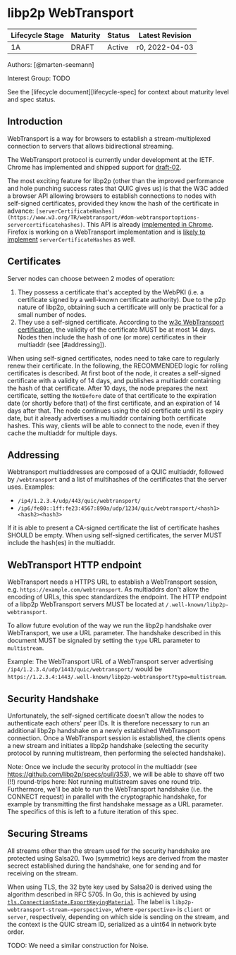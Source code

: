 # libp2p WebTransport

| Lifecycle Stage | Maturity                 | Status | Latest Revision |
|-----------------|--------------------------|--------|-----------------|
| 1A              | DRAFT                    | Active | r0, 2022-04-03  |

Authors: [@marten-seemann]

Interest Group: TODO

See the [lifecycle document][lifecycle-spec] for context about maturity level
and spec status.

## Introduction

WebTransport is a way for browsers to establish a stream-multiplexed connection to servers that allows bidirectional streaming.

The WebTransport protocol is currently under development at the IETF. Chrome has implemented and shipped support for [draft-02](https://datatracker.ietf.org/doc/draft-ietf-webtrans-http3/).

The most exciting feature for libp2p (other than the improved performance and hole punching success rates that QUIC gives us) is that the W3C added a browser API allowing browsers to establish connections to nodes with self-signed certificates, provided they know the hash of the certificate in advance: `[serverCertificateHashes](https://www.w3.org/TR/webtransport/#dom-webtransportoptions-servercertificatehashes)`. This API is already [implemented in Chrome](https://chromestatus.com/feature/5690646332440576). Firefox is working on a WebTransport implementation and is [likely to implement](https://github.com/mozilla/standards-positions/issues/167#issuecomment-1015951396) `serverCertificateHashes` as well.

## Certificates

Server nodes can choose between 2 modes of operation:
1. They possess a certificate that's accepted by the WebPKI (i.e. a certificate signed by a well-known certificate authority). Due to the p2p nature of libp2p, obtaining such a certificate will only be practical for a small number of nodes.
2. They use a self-signed certificate. According to the [w3c WebTransport certification](https://www.w3.org/TR/webtransport/), the validity of the certificate MUST be at most 14 days. Nodes then include the hash of one (or more) certificates in their multiaddr (see [#addressing]).

When using self-signed certificates, nodes need to take care to regularly renew their certificate. In the following, the RECOMMENDED logic for rolling certificates is described. At first boot of the node, it creates a self-signed certificate with a validity of 14 days, and publishes a multiaddr containing the hash of that certificate. After 10 days, the node prepares the next certificate, setting the `NotBefore` date of that certificate to the expiration date (or shortly before that) of the first certificate, and an expiration of 14 days after that. The node continues using the old certificate until its expiry date, but it already advertises a multiaddr containing both certificate hashes. This way, clients will be able to connect to the node, even if they cache the multiaddr for multiple days.

## Addressing

Webtransport multiaddresses are composed of a QUIC multiaddr, followed by `/webtransport` and a list of multihashes of the certificates that the server uses.
Examples:
* `/ip4/1.2.3.4/udp/443/quic/webtransport/`
* `/ip6/fe80::1ff:fe23:4567:890a/udp/1234/quic/webtransport/<hash1><hash2><hash3>`

If it is able to present a CA-signed certificate the list of certificate hashes SHOULD be empty. When using self-signed certificates, the server MUST include the hash(es) in the multiaddr.

## WebTransport HTTP endpoint

WebTransport needs a HTTPS URL to establish a WebTransport session, e.g. `https://example.com/webtransport`. As multiaddrs don't allow the encoding of URLs, this spec standardizes the endpoint. The HTTP endpoint of a libp2p WebTransport servers MUST be located at `/.well-known/libp2p-webtransport`.

To allow future evolution of the way we run the libp2p handshake over WebTransport, we use a URL parameter. The handshake described in this document MUST be signaled by setting the `type` URL parameter to `multistream`.

Example: The WebTransport URL of a WebTransport server advertising `/ip4/1.2.3.4/udp/1443/quic/webtransport/` would be `https://1.2.3.4:1443/.well-known/libp2p-webtransport?type=multistream`.

## Security Handshake

Unfortunately, the self-signed certificate doesn't allow the nodes to authenticate each others' peer IDs. It is therefore necessary to run an additional libp2p handshake on a newly established WebTransport connection.
Once a WebTransport session is established, the clients opens a new stream and initiates a libp2p handshake (selecting the security protocol by running multistream, then performing the selected handshake).

Note: Once we include the security protocol in the multiaddr (see https://github.com/libp2p/specs/pull/353), we will be able to shave off two (!!) round-trips here: Not running multistream saves one round trip. Furthermore, we'll be able to run the WebTransport handshake (i.e. the CONNECT request) in parallel with the cryptographic handshake, for example by transmitting the first handshake message as a URL parameter. The specifics of this is left to a future iteration of this spec.

## Securing Streams

All streams other than the stream used for the security handshake are protected using Salsa20. Two (symmetric) keys are derived from the master secrect established during the handshake, one for sending and for receiving on the stream.

When using TLS, the 32 byte key used by Salsa20 is derived using the algorithm described in RFC 5705. In Go, this is achieved by using [`tls.ConnectionState.ExportKeyingMaterial`](https://pkg.go.dev/crypto/tls#ConnectionState.ExportKeyingMaterial). The label is `libp2p-webtransport-stream-<perspective>`, where `<perspective>` is `client` or `server`, respectively, depending on which side is sending on the stream, and the context is the QUIC stream ID, serialized as a uint64 in network byte order.

TODO: We need a similar construction for Noise.
